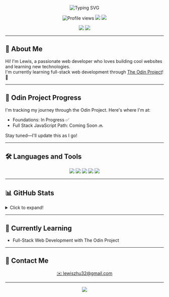 <!-- Banner (optional - replace with your own image if you like) -->
<p align="center">
  <img src="https://readme-typing-svg.herokuapp.com?font=Fira+Code&duration=2500&pause=1000&color=36BCF7&center=true&vCenter=true&width=440&lines=Hi+there!+I'm+Lewis;Welcome+to+my+GitHub+profile!" alt="Typing SVG" />
</p>

<!-- Profile Stats Badges -->
<p align="center">
  <img src="https://komarev.com/ghpvc/?username=LewisCodesWebsites&style=flat-square" alt="Profile views"/>
  <img src="https://img.shields.io/github/followers/LewisCodesWebsites?label=Followers&style=flat-square" />
  <img src="https://img.shields.io/github/stars/LewisCodesWebsites?label=Stars&style=flat-square" />
</p>

<!-- Socials (update links as needed) -->
<p align="center">
  <a href="https://twitter.com/yourhandle"><img src="https://img.shields.io/badge/Twitter-1DA1F2?style=flat&logo=twitter&logoColor=white"/></a>
  <a href="https://linkedin.com/in/yourhandle"><img src="https://img.shields.io/badge/LinkedIn-0077B5?style=flat&logo=linkedin&logoColor=white"/></a>
</p>

---

## 🚀 About Me

Hi! I'm Lewis, a passionate web developer who loves building cool websites and learning new technologies.  
I'm currently learning full-stack web development through [The Odin Project](https://www.theodinproject.com/)! 🌱

---

## 🚧 Odin Project Progress

I'm tracking my journey through the Odin Project. Here's where I'm at:

- Foundations: In Progress ✅  
- Full Stack JavaScript Path: Coming Soon 🔜

Stay tuned—I'll update this as I go!

---

## 🛠️ Languages and Tools

<p align="center">
  <img src="https://img.shields.io/badge/HTML5-E34F26?style=flat&logo=html5&logoColor=white"/>
  <img src="https://img.shields.io/badge/CSS3-1572B6?style=flat&logo=css3&logoColor=white"/>
  <img src="https://img.shields.io/badge/JavaScript-F7DF1E?style=flat&logo=javascript&logoColor=black"/>
  <img src="https://img.shields.io/badge/Node.js-339933?style=flat&logo=node.js&logoColor=white"/>
  <img src="https://img.shields.io/badge/React-20232A?style=flat&logo=react&logoColor=61DAFB"/>
</p>

---

## 📊 GitHub Stats

<details>
  <summary>Click to expand!</summary>
  <p align="center">
    <img src="https://github-readme-stats.vercel.app/api?username=LewisCodesWebsites&show_icons=true&theme=radical" alt="Stats"/>
    <br/>
    <img src="https://github-readme-activity-graph.cyclic.app/graph?username=LewisCodesWebsites&theme=github-compact" alt="Activity Graph"/>
    <br/>
    <img src="https://github-readme-streak-stats.herokuapp.com/?user=LewisCodesWebsites&theme=radical" alt="GitHub Streak"/>
  </p>
</details>

---

## 🌱 Currently Learning
- Full-Stack Web Development with The Odin Project

---

## 📨 Contact Me

<p align="center">
  <a href="mailto:lewiszhu32@gmail.com">✉️ lewiszhu32@gmail.com</a>
</p>

---

<p align="center">
  <img src="https://profile-counter.glitch.me/LewisCodesWebsites/count.svg" />
</p>